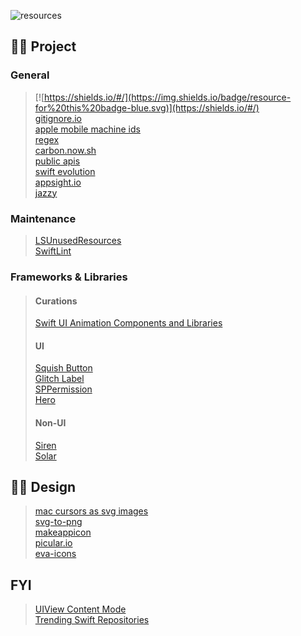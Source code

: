 ![resources](https://user-images.githubusercontent.com/35065894/48777486-042e3280-ed16-11e8-9c61-a1844aaeaa5a.png)

## ☝🏻 Project
### General
> [![https://shields.io/#/](https://img.shields.io/badge/resource-for%20this%20badge-blue.svg)](https://shields.io/#/)  
> [gitignore.io](https://gitignore.io)  
> [apple mobile machine ids](https://gist.github.com/adamawolf/3048717#file-apple_mobile_device_types-txt-L32)  
> [regex](https://regexr.com/)  
> [carbon.now.sh](https://carbon.now.sh)  
> [public apis](https://github.com/abhishekbanthia/Public-APIs)  
> [swift evolution](https://apple.github.io/swift-evolution/)  
> [appsight.io](https://www.appsight.io/)  
> [jazzy](https://github.com/realm/jazzy)  

### Maintenance
> [LSUnusedResources](https://github.com/tinymind/LSUnusedResources)   
> [SwiftLint](https://github.com/realm/SwiftLint)

### Frameworks & Libraries
> #### Curations
> [Swift UI Animation Components and Libraries](https://github.com/Ramotion/swift-ui-animation-components-and-libraries)
> #### UI
> [Squish Button](https://github.com/BalestraPatrick/SquishButton)  
> [Glitch Label](https://github.com/kciter/GlitchLabel)  
> [SPPermission](https://github.com/IvanVorobei/SPPermission)  
> [Hero](https://github.com/HeroTransitions/Hero)  
> #### Non-UI
> [Siren](https://github.com/ArtSabintsev/Siren)  
> [Solar](https://github.com/ceeK/Solar)

## ✌🏻 Design 
> [mac cursors as svg images](https://github.com/daviddarnes/mac-cursors)  
> [svg-to-png](https://ezgif.com/svg-to-png)  
> [makeappicon](https://makeappicon.com/)  
> [picular.io](https://picular.co)  
> [eva-icons](https://github.com/akveo/eva-icons)

## FYI
> [UIView Content Mode](https://stackoverflow.com/questions/4895272/difference-between-uiviewcontentmodescaleaspectfit-and-uiviewcontentmodescaletof)  
> [Trending Swift Repositories](https://github.com/trending/swift?since=monthly)
